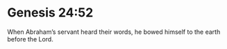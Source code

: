 # Genesis 24:52

When Abraham’s servant heard their words, he bowed himself to the earth before the Lord.
